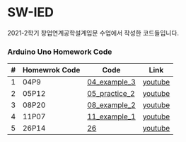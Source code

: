 # SW-IED
2021-2학기 창업연계공학설계입문 수업에서 작성한 코드들입니다.

### Arduino Uno Homework Code

| # | Homewrok Code | Code | Link |
| - | ------------- | ---- | ---- |
|1|04P9|[04_example_3](./code/04_example_3.ino)|[youtube](https://www.youtube.com/watch?v=3-h2u2MUZ_k)|
|2|05P12|[05_practice_2](./code/05_practice_2.ino)|[youtube](https://www.youtube.com/watch?v=8hh3649taRI)|
|3|08P20|[08_example_2](./code/08_example_2.ino)|[youtube](https://www.youtube.com/watch?v=rmvHl19Fo9c)|
|4|11P07|[11_example_1](./code/11_example_1.ino)|[youtube](https://www.youtube.com/watch?v=ho_M4MF_lrc)|
|5|26P14|[26](./code/26/26.ino)|[youtube](https://www.youtube.com/watch?v=Zcb2-JiDiak)|
